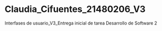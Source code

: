 # Claudia_Cifuentes_21480206_V3
Interfases de usuario_V3_Entrega inicial de tarea Desarrollo de Software 2
